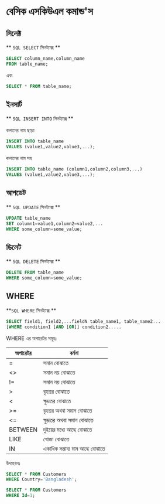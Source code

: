 # বেসিক এসকিউএল কমান্ড'স

## সিলেক্ট

** `SQL SELECT` সিনট্যাক্স **
```sql
SELECT column_name,column_name
FROM table_name;
```
এবং 
```sql
SELECT * FROM table_name;
```

## ইনসার্ট

** `SQL INSERT INTO` সিনট্যাক্স **

কলামের নাম ছাড়া
```sql
INSERT INTO table_name
VALUES (value1,value2,value3,...);
```
কলামের নাম সহ
```sql
INSERT INTO table_name (column1,column2,column3,...)
VALUES (value1,value2,value3,...);
```

## আপডেট

** `SQL UPDATE` সিনট্যাক্স **
```sql
UPDATE table_name
SET column1=value1,column2=value2,...
WHERE some_column=some_value;
```

## ডিলেট

** `SQL DELETE` সিনট্যাক্স **
```sql
DELETE FROM table_name
WHERE some_column=some_value;
```

## WHERE
**`SQL WHERE` সিনট্যাক্স **
```sql
SELECT field1, field2,...fieldN table_name1, table_name2...
[WHERE condition1 [AND [OR]] condition2.....
```

WHERE এর অপারেটর সমূহঃ

| অপারেটর | বর্ননা |
| -- | -- |
| = | সমান বোঝাতে |
| <> | সমান নয় বোঝাতে  |
| != | সমান নয় বোঝাতে  |
| > | বৃহত্তর  বোঝাতে |
|<| ক্ষুদ্রতর বোঝাতে  |
|>=|বৃহত্তর  অথবা সমান বোঝাতে |
|<=| ক্ষুদ্রতর অথবা সমান বোঝাতে  |
|BETWEEN| দুইয়ের মধ্যে আছে বোঝাতে  |
|LIKE| খোজা বোঝাতে |
|IN| একাধিক সম্ভাব্য মান আছে বোঝাতে |


উদাহরনঃ
```sql
SELECT * FROM Customers
WHERE Country='Bangladesh';
```
```sql
SELECT * FROM Customers
WHERE Id=1;
```

